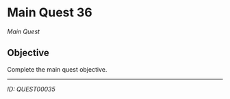 # Main Quest 36

*Main Quest*

## Objective
Complete the main quest objective.

---
*ID: QUEST00035*